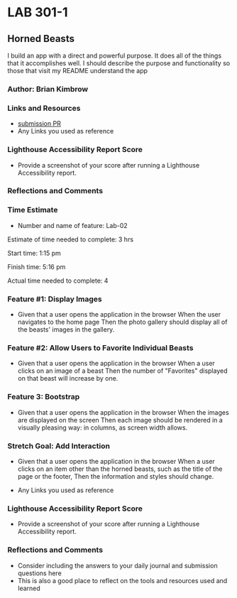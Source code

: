# LAB 301-1

## Horned Beasts

I build an app with a direct and powerful purpose. It does all of the things that it accomplishes well. I should describe the purpose and functionality so those that visit my README understand the app

### Author: Brian Kimbrow

### Links and Resources

* [submission PR](http://https://github.com/kil91402/horned-beasts.git)
* Any Links you used as reference

### Lighthouse Accessibility Report Score

* Provide a screenshot of your score after running a Lighthouse Accessibility report.

### Reflections and Comments



### Time Estimate

* Number and name of feature: Lab-02

Estimate of time needed to complete: 3 hrs

Start time: 1:15 pm

Finish time: 5:16 pm

Actual time needed to complete: 4

### Feature #1: Display Images

* Given that a user opens the application in the browser
When the user navigates to the home page
Then the photo gallery should display all of the beasts' images in the gallery.

### Feature #2: Allow Users to Favorite Individual Beasts

* Given that a user opens the application in the browser
When a user clicks on an image of a beast
Then the number of "Favorites" displayed on that beast will increase by one.

### Feature 3: Bootstrap

* Given that a user opens the application in the browser
When the images are displayed on the screen
Then each image should be rendered in a visually pleasing way: in columns, as screen width allows.

### Stretch Goal: Add Interaction

* Given that a user opens the application in the browser
    When a user clicks on an item other than the horned beasts, such as the title of the page or the footer,
    Then the information and styles should change.

    
* Any Links you used as reference

### Lighthouse Accessibility Report Score

* Provide a screenshot of your score after running a Lighthouse Accessibility report.

### Reflections and Comments

* Consider including the answers to your daily journal and submission questions here
* This is also a good place to reflect on the tools and resources used and learned